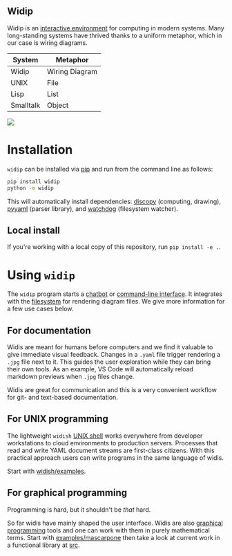 Widip
-----

Widip is an [interactive environment] for computing in modern systems. Many long-standing systems have thrived thanks to a uniform metaphor, which in our case is wiring diagrams.

System|Metaphor
------|--------
Widip|Wiring Diagram
UNIX|File
Lisp|List
Smalltalk|Object

![](examples/typical-vscode-setup.png)


# Installation

`widip` can be installed via [pip](https://pypi.org/project/widip/) and run from the command line as follows:

```bash
pip install widip
python -m widip
```

This will automatically install dependencies: [discopy](https://pypi.org/project/discopy/) (computing, drawing), [pyyaml](https://pypi.org/project/pyyaml/) (parser library), and [watchdog](https://pypi.org/project/watchdog/) (filesystem watcher).

## Local install

If you're working with a local copy of this repository, run `pip install -e .`.

# Using `widip`
The `widip` program starts a [chatbot] or [command-line interface]. It integrates with the [filesystem] for rendering diagram files. We give more information for a few use cases below.

## For documentation
Widis are meant for humans before computers and we find it valuable to give immediate visual feedback. Changes in a `.yaml` file trigger rendering a `.jpg` file next to it. This guides the user exploration while they can bring their own tools. As an example, VS Code will automatically reload markdown previews when `.jpg` files change.

Widis are great for communication and this is a very convenient workflow for git- and text-based documentation.

## For UNIX programming
The lightweight `widish` [UNIX shell] works everywhere from developer workstations to cloud environments to production servers. Processes that read and write YAML document streams are first-class citizens. With this practical approach users can write programs in the same language of widis.

Start with [widish/examples](widish/examples).

## For graphical programming
Programming is hard, but it shouldn't be _that_ hard.

So far widis have mainly shaped the user interface. Widis are also [graphical programming](https://graphicallinearalgebra.net/2015/04/26/adding-part-1-and-mr-fibonacci/) tools and one can work with them in purely mathematical terms. Start with [examples/mascarpone](examples/mascarpone) then take a look at current work in a functional library at [src](src).


[UNIX shell]: https://en.wikipedia.org/wiki/Unix_shell
[chatbot]: https://en.wikipedia.org/wiki/chatbot
[command-line interface]: https://en.wikipedia.org/wiki/Command-line_interface
[filesystem]: https://en.wikipedia.org/wiki/File_manager
[interactive environment]: https://en.wikipedia.org/wiki/Read%E2%80%93eval%E2%80%93print_loop
